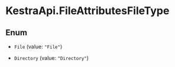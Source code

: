 # KestraApi.FileAttributesFileType

## Enum


* `File` (value: `"File"`)

* `Directory` (value: `"Directory"`)


